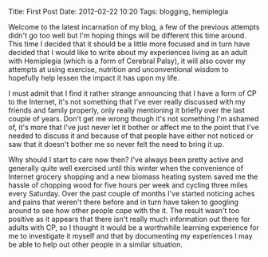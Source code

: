 Title: First Post
Date: 2012-02-22 10:20
Tags: blogging, hemiplegia

Welcome to the latest incarnation of my blog, a few of the previous attempts didn't go too well but I'm hoping things will be different this time around. This time I decided that it should be a little more focused and in turn have decided that I would like to write about my experiences living as an adult with Hemiplegia (which is a form of Cerebral Palsy), it will also cover my attempts at using exercise, nutrition and unconventional wisdom to hopefully help lessen the impact it has upon my life.

I must admit that I find it rather strange announcing that I have a form of CP to the Internet, it's not something that I've ever really discussed with my friends and family properly, only really mentioning it briefly over the last couple of years. Don't get me wrong though it's not something I'm ashamed of, it's more that I've just never let it bother or affect me to the point that I've needed to discuss it and because of that people have either not noticed or saw that it doesn't bother me so never felt the need to bring it up.

Why should I start to care now then? I've always been pretty active and generally quite well exercised until this winter when the convenience of Internet grocery shopping and a new biomass heating system saved me the hassle of chopping wood for five hours per week and cycling three miles every Saturday. Over the past couple of months I've started noticing aches and pains that weren't there before and in turn have taken to googling around to see how other people cope with the it. The result wasn't too positive as it appears that there isn't really much information out there for adults with CP, so I thought it would be a worthwhile learning experience for me to investigate it myself and that by documenting my experiences I may be able to help out other people in a similar situation.

